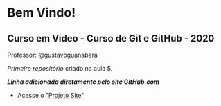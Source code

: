 # Bem Vindo!
## Curso em Video - **Curso de Git e GitHub - 2020**

Professor: @gustavoguanabara

*Primeiro repositório* criado na aula 5.

***Linha adicionada diretamente pelo site GitHub.com***

- Acesse o ["Projeto Site"](projeto-site/index.html)
